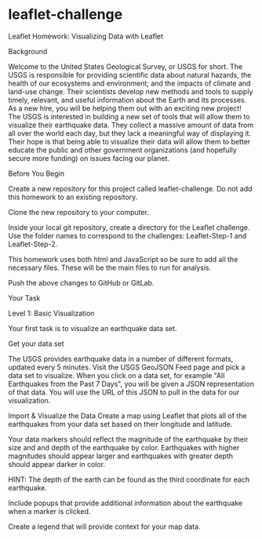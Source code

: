 # leaflet-challenge

Leaflet Homework: Visualizing Data with Leaflet

Background

Welcome to the United States Geological Survey, or USGS for short. The USGS is responsible for providing scientific data about natural hazards, the health of our ecosystems and environment; and the impacts of climate and land-use change. Their scientists develop new methods and tools to supply timely, relevant, and useful information about the Earth and its processes. As a new hire, you will be helping them out with an exciting new project! The USGS is interested in building a new set of tools that will allow them to visualize their earthquake data. They collect a massive amount of data from all over the world each day, but they lack a meaningful way of displaying it. Their hope is that being able to visualize their data will allow them to better educate the public and other government organizations (and hopefully secure more funding) on issues facing our planet.

Before You Begin

Create a new repository for this project called leaflet-challenge. Do not add this homework to an existing repository.

Clone the new repository to your computer.

Inside your local git repository, create a directory for the Leaflet challenge. Use the folder names to correspond to the challenges: Leaflet-Step-1 and Leaflet-Step-2.

This homework uses both html and JavaScript so be sure to add all the necessary files. These will be the main files to run for analysis.

Push the above changes to GitHub or GitLab.

Your Task

Level 1: Basic Visualization

Your first task is to visualize an earthquake data set.

Get your data set

The USGS provides earthquake data in a number of different formats, updated every 5 minutes. Visit the USGS GeoJSON Feed page and pick a data set to visualize. When you click on a data set, for example "All Earthquakes from the Past 7 Days", you will be given a JSON representation of that data. You will use the URL of this JSON to pull in the data for our visualization.

Import & Visualize the Data Create a map using Leaflet that plots all of the earthquakes from your data set based on their longitude and latitude.

Your data markers should reflect the magnitude of the earthquake by their size and and depth of the earthquake by color. Earthquakes with higher magnitudes should appear larger and earthquakes with greater depth should appear darker in color.

HINT: The depth of the earth can be found as the third coordinate for each earthquake.

Include popups that provide additional information about the earthquake when a marker is clicked.

Create a legend that will provide context for your map data.
